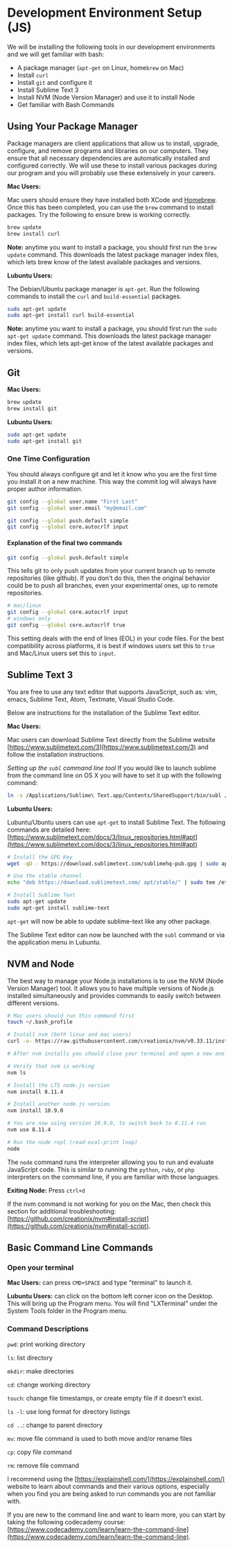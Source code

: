 # Development Environment Setup (JS)

We will be installing the following tools in our development environments and we will get familiar with bash:

- A package manager (`apt-get` on Linux, home`brew` on Mac)
- Install `curl`
- Install `git` and configure it
- Install Sublime Text 3
- Install NVM (Node Version Manager) and use it to install Node
- Get familiar with Bash Commands


## Using Your Package Manager

Package managers are client applications that allow us to install, upgrade, configure, and remove programs and libraries on our computers. They ensure that all necessary dependencies are automatically installed and configured correctly. We will use these to install various packages during our program and you will probably use these extensively in your careers.


**Mac Users:**

Mac users should ensure they have installed both XCode and [Homebrew](https://brew.sh/). Once this has been completed, you can use the `brew` command to install packages. Try the following to ensure brew is working correctly.

```bash
brew update
brew install curl
```

**Note:** anytime you want to install a package, you should first run the `brew update` command. This downloads the latest package manager index files, which lets brew know of the latest available packages and versions.


**Lubuntu Users:**

The Debian/Ubuntu package manager is `apt-get`. Run the following commands to install the `curl` and `build-essential` packages.

```bash
sudo apt-get update
sudo apt-get install curl build-essential
```

**Note:** anytime you want to install a package, you should first run the `sudo apt-get update` command. This downloads the latest package manager index files, which lets apt-get know of the latest available packages and versions.


## Git

**Mac Users:**

```bash
brew update
brew install git
```

**Lubuntu Users:**

```bash
sudo apt-get update
sudo apt-get install git
```

### One Time Configuration

You should always configure git and let it know who you are the first time you install it on a new machine. This way the commit log will always have proper author information.

```bash
git config --global user.name "First Last"
git config --global user.email "my@email.com"

git config --global push.default simple
git config --global core.autocrlf input
```

#### Explanation of the final two commands

```bash
git config --global push.default simple
```

This tells git to only push updates from your current branch up to remote repositories (like github). If you don't do this, then the original behavior could be to push all branches, even your experimental ones, up to remote repositories.

```bash
# mac/linux
git config --global core.autocrlf input
# windows only
git config --global core.autocrlf true
```

This setting deals with the end of lines (EOL) in your code files. For the best compatibility across platforms, it is best if windows users set this to `true` and Mac/Linux users set this to `input`.


## Sublime Text 3

You are free to use any text editor that supports JavaScript, such as: vim, emacs, Sublime Text, Atom, Textmate, Visual Studio Code.

Below are instructions for the installation of the Sublime Text editor.

**Mac Users:**

Mac users can download Sublime Text directly from the Sublime website [https://www.sublimetext.com/3](https://www.sublimetext.com/3) and follow the installation instructions.

_Setting up the `subl` command line tool_ If you would like to launch sublime from the command line on OS X you will have to set it up with the following command:

```bash
ln -s /Applications/Sublime\ Text.app/Contents/SharedSupport/bin/subl /usr/local/bin/subl
```

**Lubuntu Users:**

Lubuntu/Ubuntu users can use `apt-get` to install Sublime Text. The following commands are detailed here: [https://www.sublimetext.com/docs/3/linux_repositories.html#apt](https://www.sublimetext.com/docs/3/linux_repositories.html#apt)

```bash
# Install the GPG Key
wget -qO - https://download.sublimetext.com/sublimehq-pub.gpg | sudo apt-key add -

# Use the stable channel
echo "deb https://download.sublimetext.com/ apt/stable/" | sudo tee /etc/apt/sources.list.d/sublime-text.list

# Install Sublime Text
sudo apt-get update
sudo apt-get install sublime-text
```

`apt-get` will now be able to update sublime-text like any other package.

The Sublime Text editor can now be launched with the `subl` command or via the application menu in Lubuntu.


## NVM and Node

The best way to manage your Node.js installations is to use the NVM (Node Version Manager) tool. It allows you to have multiple versions of Node.js installed simultaneously and provides commands to easily switch between different versions.

```bash
# Mac users should run this command first
touch ~/.bash_profile

# Install nvm (both linux and mac users)
curl -o- https://raw.githubusercontent.com/creationix/nvm/v0.33.11/install.sh | bash

# After nvm installs you should close your terminal and open a new one to access nvm

# Verify that nvm is working
nvm ls

# Install the LTS node.js version
nvm install 8.11.4

# Install another node.js version
nvm install 10.9.0

# You are now using version 10.9.0, to switch back to 8.11.4 run
nvm use 8.11.4

# Run the node repl (read-eval-print loop)
node
```

The `node` command runs the interpreter allowing you to run and evaluate JavaScript code. This is similar to running the `python`, `ruby`, or `php` interpreters on the command line, if you are familiar with those languages.

**Exiting Node:** Press `ctrl+d`

If the nvm command is not working for you on the Mac, then check this section for additional troubleshooting: [https://github.com/creationix/nvm#install-script](https://github.com/creationix/nvm#install-script).


## Basic Command Line Commands

### Open your terminal

**Mac Users:** can press `CMD+SPACE` and type "terminal" to launch it.

**Lubuntu Users:** can click on the bottom left corner icon on the Desktop. This will bring up the Program menu. You will find "LXTerminal" under the System Tools folder in the Program menu.

### Command Descriptions

`pwd`: print working directory

`ls`: list directory

`mkdir`: make directories

`cd`: change working directory

`touch`: change file timestamps, or create empty file if it doesn't exist.

`ls -l`: use long format for directory listings

`cd ..`: change to parent directory

`mv`: move file command is used to both move and/or rename files

`cp`: copy file command

`rm`: remove file command

I recommend using the [https://explainshell.com/](https://explainshell.com/) website to learn about commands and their various options, especially when you find you are being asked to run commands you are not familiar with.

If you are new to the command line and want to learn more, you can start by taking the following codecademy course: [https://www.codecademy.com/learn/learn-the-command-line](https://www.codecademy.com/learn/learn-the-command-line).

